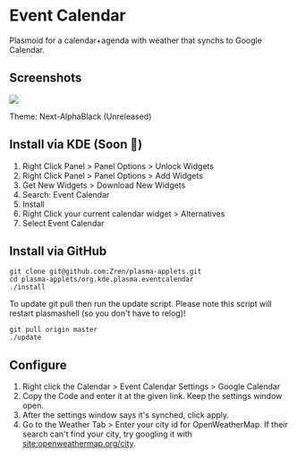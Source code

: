 # Event Calendar

Plasmoid for a calendar+agenda with weather that synchs to Google Calendar.

## Screenshots

![](https://i.imgur.com/60YxT9r.png)

Theme: Next-AlphaBlack (Unreleased)


## Install via KDE (Soon :construction:)

1. Right Click Panel > Panel Options > Unlock Widgets
2. Right Click Panel > Panel Options > Add Widgets
3. Get New Widgets > Download New Widgets
4. Search: Event Calendar
5. Install
6. Right Click your current calendar widget > Alternatives
7. Select Event Calendar

## Install via GitHub

```
git clone git@github.com:Zren/plasma-applets.git
cd plasma-applets/org.kde.plasma.eventcalendar
./install
```

To update git pull then run the update script. Please note this script will restart plasmashell (so you don't have to relog)!

```
git pull origin master
./update
```

## Configure

1. Right click the Calendar > Event Calendar Settings > Google Calendar
2. Copy the Code and enter it at the given link. Keep the settings window open.
3. After the settings window says it's synched, click apply.
4. Go to the Weather Tab > Enter your city id for OpenWeatherMap. If their search can't find your city, try googling it with [site:openweathermap.org/city](https://www.google.ca/search?q=site%3Aopenweathermap.org%2Fcity+toronto).

